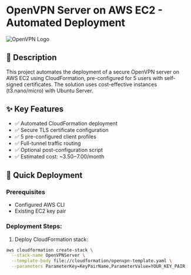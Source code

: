 # OpenVPN Server on AWS EC2 - Automated Deployment

![OpenVPN Logo](https://openvpn.net/wp-content/uploads/2013/04/openvpn_logo-300x95.png)

## 📝 Description

This project automates the deployment of a secure OpenVPN server on AWS EC2 using CloudFormation, pre-configured for 5 users with self-signed certificates. The solution uses cost-effective instances (t3.nano/micro) with Ubuntu Server.

## ✨ Key Features

- ✅ Automated CloudFormation deployment
- ✅ Secure TLS certificate configuration
- ✅ 5 pre-configured client profiles
- ✅ Full-tunnel traffic routing
- ✅ Optional post-configuration script
- ✅ Estimated cost: ~$3.50-$7.00/month


## 🚀 Quick Deployment

### Prerequisites
- Configured AWS CLI
- Existing EC2 key pair

### Deployment Steps:

1. Deploy CloudFormation stack:
```bash
aws cloudformation create-stack \
  --stack-name OpenVPNServer \
  --template-body file://cloudformation/openvpn-template.yaml \
  --parameters ParameterKey=KeyPairName,ParameterValue=YOUR_KEY_PAIR
```